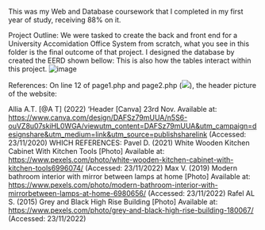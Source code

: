 This was my Web and Database coursework that I completed in my first year of study, receiving 88% on it.

Project Outline:
We were tasked to create the back and front end for a University Accomidation Office System from scratch, what you see in this folder is the final outcome of that project.
I designed the database by created the EERD shown bellow: This is also how the tables interact within this project.
![image](https://github.com/Allia-AT/Projects/assets/131401813/6c423b4f-ed7c-4adc-a853-3ccfddf83259)


References:
On line 12 of page1.php and page2.php (<img class="headimg" src = "img/header.png">), the
header picture of the website:

Allia A.T. [@A T] (2022) ‘Header [Canva] 23rd Nov. Available at: https://www.canva.com/design/DAFSz79mUUA/n5S6-ouVZ8u07skiHL0WGA/viewutm_content=DAFSz79mUUA&utm_campaign=designshare&utm_medium=link&utm_source=publishsharelink
(Accessed: 23/11/2020) WHICH REFERENCES:
     Pavel D. (2021) White Wooden Kitchen Cabinet With Kitchen Tools [Photo] Available
at: https://www.pexels.com/photo/white-wooden-kitchen-cabinet-with-kitchen-tools6996074/ (Accessed: 23/11/2022)
     Max V. (2019) Modern bathroom interior with mirror between lamps at home [Photo]
Available at: https://www.pexels.com/photo/modern-bathroom-interior-with-mirrorbetween-lamps-at-home-6980656/ (Accessed: 23/11/2022)
     Rafel AL S. (2015) Grey and Black High Rise Building [Photo] Available at:
https://www.pexels.com/photo/grey-and-black-high-rise-building-180067/ (Accessed:
23/11/2022)
